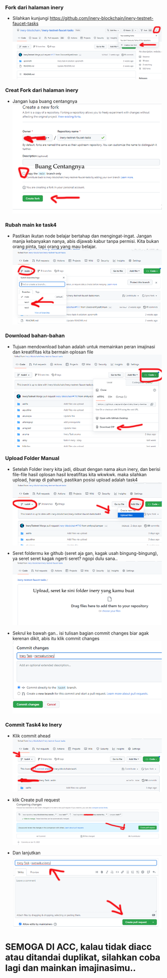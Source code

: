 ### Fork dari halaman inery
- Silahkan kunjungi https://github.com/inery-blockchain/inery-testnet-faucet-tasks
![img](./images/Manual-1.png)


### Creat Fork dari halaman inery
- Jangan lupa buang centangnya
![img](./images/Manual-2.png)


### Rubah main ke task4
- Pastikan ikutan node belajar bertahap dan mengingat-ingat. Jangan manja kebanyakan nanya, abis dijawab kabur tanpa permisi. Kita bukan orang pinta, tapi orang yang mau belajar.
![img](./images/Manual-3.png)


### Download bahan-bahan
- Tujuan mendownload bahan adalah untuk memainkan peran imajinasi dan kreatifitas kita bermain oplosan file
![img](./images/Manual-4.png)


### Upload Folder Manual
- Setelah Folder inery kita jadi, dibuat dengan nama akun inery, dan berisi file-file hasil oplosan hasil kreatifitas kita wkwkwk. maka silahkan upload, harap di pahami, pastikan posisi upload adalah task4
![img](./images/Manual-5.png)

- Seret foldermu ke github (seret aja gan, kagak usah bingung-bingung), ya seret seret kagak ngerti seret? ngopi dulu sana..
![img](./images/Manual-6.png)

- Sekrul ke bawah gan.. isi tulisan bagian commit changes biar agak kerenan dikit, abis itu klik  commit changes
![img](./images/Manual-7.png)

### Commit Task4 ke Inery
- Klik commit ahead
![img](./images/Manual-8.png)

- klik Create pull request
![img](./images/Manual-9.png)

- Dan lanjutkan
![img](./images/Manual-91.png)

# SEMOGA DI ACC, kalau tidak diacc atau ditandai duplikat, silahkan coba lagi dan mainkan imajinasimu..

